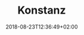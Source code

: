 ---
title: "Konstanz"
date: 2018-08-23T12:36:49+02:00
draft: false
menu: 
    correlaidx:
        weight: 3
---